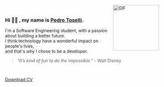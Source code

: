 <img align="right" alt="GIF" src="https://media.giphy.com/media/KzJkzjggfGN5Py6nkT/giphy.gif" width="150px" height="150px" > <br>

### Hi 👋🏼 , my name is [Pedro Toselli](https://www.linkedin.com/in/phtoselli/).

I'm a Software Engineering student, with a passion about building a better future. </br> I think technology have a wonderful impact on people's lives, </br> and that's why I chose to be a developer.

> *“It’s kind of fun to do the impossible.”* - Walt Disney

&nbsp;
&nbsp;

[Download CV](https://raw.githubusercontent.com/phtoselli/phtoselli/master/files/cv-pedro-toselli.pdf "download")
